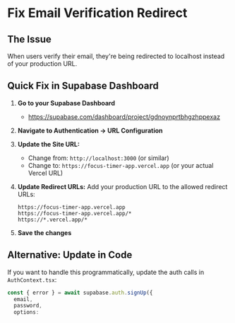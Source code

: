 # Fix Email Verification Redirect

## The Issue
When users verify their email, they're being redirected to localhost instead of your production URL.

## Quick Fix in Supabase Dashboard

1. **Go to your Supabase Dashboard**
   - https://supabase.com/dashboard/project/gdnoynprtbhgzhppexaz

2. **Navigate to Authentication → URL Configuration**

3. **Update the Site URL:**
   - Change from: `http://localhost:3000` (or similar)
   - Change to: `https://focus-timer-app.vercel.app` (or your actual Vercel URL)

4. **Update Redirect URLs:**
   Add your production URL to the allowed redirect URLs:
   ```
   https://focus-timer-app.vercel.app
   https://focus-timer-app.vercel.app/*
   https://*.vercel.app/*
   ```

5. **Save the changes**

## Alternative: Update in Code

If you want to handle this programmatically, update the auth calls in `AuthContext.tsx`:

```typescript
const { error } = await supabase.auth.signUp({
  email,
  password,
  options: